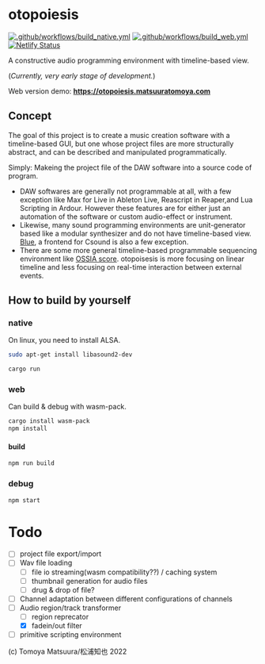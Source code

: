 # otopoiesis

[![.github/workflows/build_native.yml](https://github.com/tomoyanonymous/otopoiesis/actions/workflows/build_native.yml/badge.svg)](https://github.com/tomoyanonymous/otopoiesis/actions/workflows/build_native.yml) [![.github/workflows/build_web.yml](https://github.com/tomoyanonymous/otopoiesis/actions/workflows/build_web.yml/badge.svg)](https://github.com/tomoyanonymous/otopoiesis/actions/workflows/build_web.yml) [![Netlify Status](https://api.netlify.com/api/v1/badges/45c6bb83-4416-4a20-8364-036931f956a8/deploy-status)](https://app.netlify.com/sites/jovial-starship-05306a/deploys)

A constructive audio programming environment with timeline-based view.

(*Currently, very early stage of development.*)


Web version demo: **https://otopoiesis.matsuuratomoya.com**

## Concept

The goal of this project is to create a music creation software with a timeline-based GUI, but one whose project files are more structurally abstract, and can be described and manipulated programmatically.

Simply: Makeing the project file of the DAW software into a source code of program.

- DAW softwares are generally not programmable at all, with a few exception like Max for Live in Ableton Live, Reascript in Reaper,and Lua Scripting in Ardour. However these features are for either just an automation of the software or custom audio-effect or instrument.
- Likewise, many sound programming environments are unit-generator based like a modular synthesizer and do not have timeline-based view. [Blue](https://blue.kunstmusik.com/), a frontend for Csound is also a few exception.
- There are some more general timeline-based programmable sequencing environment like [OSSIA score](https://ossia.io/). otopoisesis is more focusing on linear timeline and less focusing on real-time interaction between external events.
  


## How to build by yourself

### native

On linux, you need to install ALSA.

```sh
sudo apt-get install libasound2-dev
```

```sh
cargo run
```

### web

Can build & debug with wasm-pack.

```sh
cargo install wasm-pack
npm install
```

#### build

```sh
npm run build 
```

### debug

```sh
npm start
```


# Todo

- [ ] project file export/import
- [ ] Wav file loading
  - [ ] file io streaming(wasm compatibility??) / caching system
  - [ ] thumbnail generation for audio files
  - [ ] drug & drop of file?
- [ ] Channel adaptation between different configurations of channels
- [ ] Audio region/track transformer
  - [ ] region reprecator
  - [x] fadein/out filter
- [ ] primitive scripting environment

(c) Tomoya Matsuura/松浦知也 2022


